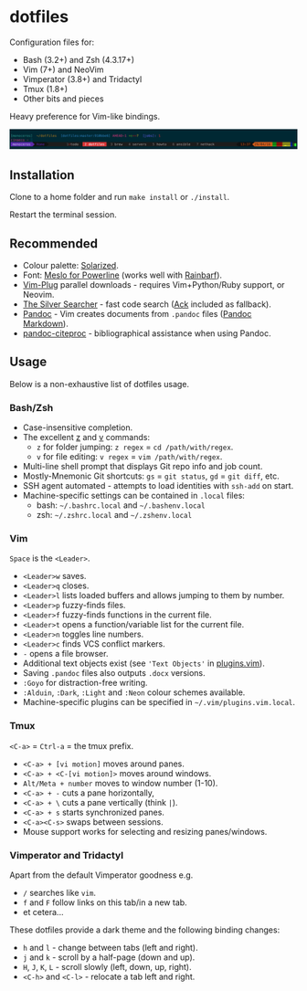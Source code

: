 # dotfiles

Configuration files for:

- Bash (3.2+) and Zsh (4.3.17+)
- Vim (7+) and NeoVim
- Vimperator (3.8+) and Tridactyl
- Tmux (1.8+)
- Other bits and pieces

Heavy preference for Vim-like bindings.

![Screenshot](docs/screenshot.png)

## Installation

Clone to a home folder and run `make install` or `./install`.

Restart the terminal session.

## Recommended

- Colour palette: [Solarized][].
- Font: [Meslo for Powerline][] (works well with [Rainbarf][]).
- [Vim-Plug][] parallel downloads - requires Vim+Python/Ruby support, or Neovim.
- [The Silver Searcher][] - fast code search ([Ack][] included as fallback).
- [Pandoc][] - Vim creates documents from `.pandoc` files ([Pandoc Markdown][]).
- [pandoc-citeproc][] - bibliographical assistance when using Pandoc.

[Solarized]: http://ethanschoonover.com/solarized
[Meslo for Powerline]: https://github.com/powerline/fonts
[Rainbarf]: https://github.com/creaktive/rainbarf
[Vim-Plug]: https://github.com/junegunn/vim-plug
[The Silver Searcher]: https://github.com/ggreer/the_silver_searcher
[Ack]: http://beyondgrep.com/
[Pandoc]: http://pandoc.org/
[Pandoc Markdown]: http://pandoc.org/README.html#pandocs-markdown
[pandoc-citeproc]: https://github.com/jgm/pandoc-citeproc

## Usage

Below is a non-exhaustive list of dotfiles usage.

### Bash/Zsh

- Case-insensitive completion.
- The excellent [z][] and [v][] commands:
  - `z` for folder jumping: `z regex` = `cd /path/with/regex`.
  - `v` for file editing: `v regex` = `vim /path/with/regex`.
- Multi-line shell prompt that displays Git repo info and job count.
- Mostly-Mnemonic Git shortcuts: `gs` = `git status`, `gd` = `git diff`, etc.
- SSH agent automated - attempts to load identities with `ssh-add` on start.
- Machine-specific settings can be contained in `.local` files:
  - bash: `~/.bashrc.local` and `~/.bashenv.local`
  - zsh: `~/.zshrc.local` and `~/.zshenv.local`

[z]: https://github.com/rupa/z
[v]: https://github.com/rupa/v

### Vim

`Space` is the `<Leader>`.

- `<Leader>w` saves.
- `<Leader>q` closes.
- `<Leader>l` lists loaded buffers and allows jumping to them by number.
- `<Leader>p` fuzzy-finds files.
- `<Leader>f` fuzzy-finds functions in the current file.
- `<Leader>t` opens a function/variable list for the current file.
- `<Leader>n` toggles line numbers.
- `<Leader>c` finds VCS conflict markers.
- `-` opens a file browser.
- Additional text objects exist (see `'Text Objects'` in [plugins.vim][]).
- Saving `.pandoc` files also outputs `.docx` versions.
- `:Goyo` for distraction-free writing.
- `:Alduin`, `:Dark`, `:Light` and `:Neon` colour schemes available.
- Machine-specific plugins can be specified in `~/.vim/plugins.vim.local`.

[plugins.vim]: vim/plugins.vim

### Tmux

`<C-a>` = `Ctrl-a` = the tmux prefix.

- `<C-a> + [vi motion]` moves around panes.
- `<C-a> + <C-[vi motion]>` moves around windows.
- `Alt/Meta + number` moves to window number (1-10).
- `<C-a> + -` cuts a pane horizontally,
- `<C-a> + \` cuts a pane vertically (think `|`).
- `<C-a> + s` starts synchronized panes.
- `<C-a><C-s>` swaps between sessions.
- Mouse support works for selecting and resizing panes/windows.

### Vimperator and Tridactyl

Apart from the default Vimperator goodness e.g.

- `/` searches like `vim`.
- `f` and `F` follow links on this tab/in a new tab.
- et cetera...

These dotfiles provide a dark theme and the following binding changes:

- `h` and `l` - change between tabs (left and right).
- `j` and `k` - scroll by a half-page (down and up).
- `H`, `J`, `K`, `L` - scroll slowly (left, down, up, right).
- `<C-h>` and `<C-l>` - relocate a tab left and right.
